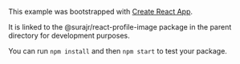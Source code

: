 This example was bootstrapped with [Create React App](https://github.com/facebook/create-react-app).

It is linked to the @surajr/react-profile-image package in the parent directory for development purposes.

You can run `npm install` and then `npm start` to test your package.
